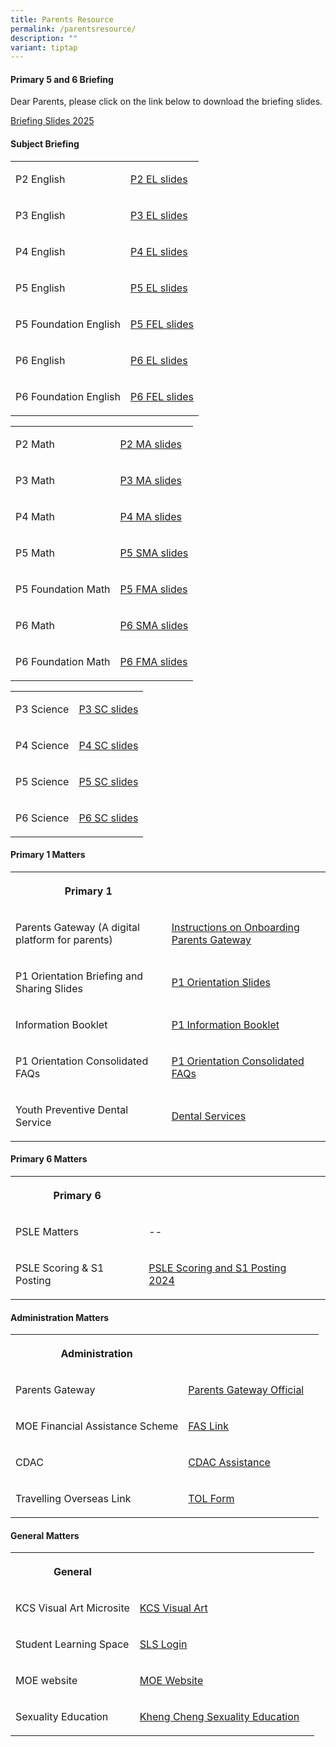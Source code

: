```yaml
---
title: Parents Resource
permalink: /parentsresource/
description: ""
variant: tiptap
---
```

<h4>Primary 5 and 6 Briefing</h4>
<p>Dear Parents, please click on the link below to download the briefing
slides.</p>
<p><a href="/files/Parents/2025_Parents_Briefing_Hall_Segment_P5_6.pdf" rel="noopener nofollow" target="_blank">Briefing Slides 2025</a>
</p>
<p></p>
<h4>Subject Briefing </h4>
<table style="minWidth: 50px">
<colgroup>
<col>
<col>
</colgroup>
<tbody>
<tr>
<td rowspan="1" colspan="1">
<p>P2 English</p>
</td>
<td rowspan="1" colspan="1">
<p><a href="/files/Parents/Parents__Briefing___P2_EL_Slides.pdf" rel="noopener nofollow" target="_blank">P2 EL slides</a>
</p>
</td>
</tr>
<tr>
<td rowspan="1" colspan="1">
<p>P3 English</p>
</td>
<td rowspan="1" colspan="1">
<p><a href="/files/Parents/Parents__Briefing___P3_EL_Slides.pdf" rel="noopener nofollow" target="_blank">P3 EL slides</a>
</p>
</td>
</tr>
<tr>
<td rowspan="1" colspan="1">
<p>P4 English</p>
</td>
<td rowspan="1" colspan="1">
<p><a href="/files/Parents/Parents__Briefing___P4_EL_Slides.pdf" rel="noopener nofollow" target="_blank">P4 EL slides</a>
</p>
</td>
</tr>
<tr>
<td rowspan="1" colspan="1">
<p>P5 English</p>
</td>
<td rowspan="1" colspan="1">
<p><a href="/files/Parents/Parents__Briefing___P5_EL_Slides.pdf" rel="noopener nofollow" target="_blank">P5 EL slides</a>
</p>
</td>
</tr>
<tr>
<td rowspan="1" colspan="1">
<p>P5 Foundation English</p>
</td>
<td rowspan="1" colspan="1">
<p><a href="/files/Parents/Parents__Briefing___P5_FEL_Slides.pdf" rel="noopener nofollow" target="_blank">P5 FEL slides</a>
</p>
</td>
</tr>
<tr>
<td rowspan="1" colspan="1">
<p>P6 English</p>
</td>
<td rowspan="1" colspan="1">
<p><a href="/files/Parents/Parents__Briefing___P6_EL_Slides.pdf" rel="noopener nofollow" target="_blank">P6 EL slides</a>
</p>
</td>
</tr>
<tr>
<td rowspan="1" colspan="1">
<p>P6 Foundation English</p>
</td>
<td rowspan="1" colspan="1">
<p><a href="/files/Parents/Parents__Briefing___P6_FEL_Slides.pdf" rel="noopener nofollow" target="_blank">P6 FEL slides</a>
</p>
</td>
</tr>
</tbody>
</table>
<table style="minWidth: 50px">
<colgroup>
<col>
<col>
</colgroup>
<tbody>
<tr>
<td rowspan="1" colspan="1">
<p>P2 Math</p>
</td>
<td rowspan="1" colspan="1">
<p><a href="/files/Parents/2025_Parents__Briefing___P2_MA_Slides.pdf" rel="noopener nofollow" target="_blank">P2 MA slides</a>
</p>
</td>
</tr>
<tr>
<td rowspan="1" colspan="1">
<p>P3 Math</p>
</td>
<td rowspan="1" colspan="1">
<p><a href="/files/Parents/2025_Parents__Briefing___P3_MA_Slides.pdf" rel="noopener nofollow" target="_blank">P3 MA slides</a>
</p>
</td>
</tr>
<tr>
<td rowspan="1" colspan="1">
<p>P4 Math</p>
</td>
<td rowspan="1" colspan="1">
<p><a href="/files/Parents/2025_Parents__Briefing___P4_MA_Slides.pdf" rel="noopener nofollow" target="_blank">P4 MA slides</a>
</p>
</td>
</tr>
<tr>
<td rowspan="1" colspan="1">
<p>P5 Math</p>
</td>
<td rowspan="1" colspan="1">
<p><a href="/files/Parents/2025_Parents__Briefing___P5_SMA_Slides.pdf" rel="noopener nofollow" target="_blank">P5 SMA slides</a>
</p>
</td>
</tr>
<tr>
<td rowspan="1" colspan="1">
<p>P5 Foundation Math</p>
</td>
<td rowspan="1" colspan="1">
<p><a href="/files/Parents/2025_Parents__Briefing___P5_FMA_Slides.pdf" rel="noopener nofollow" target="_blank">P5 FMA slides</a>
</p>
</td>
</tr>
<tr>
<td rowspan="1" colspan="1">
<p>P6 Math</p>
</td>
<td rowspan="1" colspan="1">
<p><a href="/files/Parents/2025_Parents__Briefing___P6_SMA_Slides.pdf" rel="noopener nofollow" target="_blank">P6 SMA slides</a>
</p>
</td>
</tr>
<tr>
<td rowspan="1" colspan="1">
<p>P6 Foundation Math</p>
</td>
<td rowspan="1" colspan="1">
<p><a href="/files/Parents/2025_Parents__Briefing___P6_FMA_Slides.pdf" rel="noopener nofollow" target="_blank">P6 FMA slides</a>
</p>
</td>
</tr>
</tbody>
</table>
<table style="minWidth: 50px">
<colgroup>
<col>
<col>
</colgroup>
<tbody>
<tr>
<td rowspan="1" colspan="1">
<p>P3 Science</p>
</td>
<td rowspan="1" colspan="1">
<p><a href="/files/Parents/Parents__Briefing___Primary_3_Science.pdf" rel="noopener nofollow" target="_blank">P3 SC slides</a>
</p>
</td>
</tr>
<tr>
<td rowspan="1" colspan="1">
<p>P4 Science</p>
</td>
<td rowspan="1" colspan="1">
<p><a href="/files/Parents/Parents__Briefing___Primary_4_Science.pdf" rel="noopener nofollow" target="_blank">P4 SC slides</a>
</p>
</td>
</tr>
<tr>
<td rowspan="1" colspan="1">
<p>P5 Science</p>
</td>
<td rowspan="1" colspan="1">
<p><a href="/files/Parents/Parents__Briefing___Primary_5_Science.pdf" rel="noopener nofollow" target="_blank">P5 SC slides</a>
</p>
</td>
</tr>
<tr>
<td rowspan="1" colspan="1">
<p>P6 Science</p>
</td>
<td rowspan="1" colspan="1">
<p><a href="/files/Parents/Parents__Briefing___Primary_6_Science.pdf" rel="noopener nofollow" target="_blank">P6 SC slides</a>
</p>
</td>
</tr>
</tbody>
</table>
<h4>Primary 1 Matters</h4>
<table style="minWidth: 75px">
<colgroup>
<col>
<col>
<col>
</colgroup>
<tbody>
<tr>
<th rowspan="1" colspan="1">
<p>Primary 1</p>
</th>
<th rowspan="1" colspan="1">
<p></p>
</th>
<th rowspan="1" colspan="1">
<p></p>
</th>
</tr>
<tr>
<td rowspan="1" colspan="1">
<p>Parents Gateway (A digital platform for parents)</p>
</td>
<td rowspan="1" colspan="1">
<p><a href="/files/Parents/Annex_A___Instructions_on_Onboarding_Parents_Gateway.pdf" rel="noopener noreferrer nofollow" target="_blank">Instructions on Onboarding Parents Gateway</a>
</p>
</td>
<td rowspan="1" colspan="1">
<p></p>
</td>
</tr>
<tr>
<td rowspan="1" colspan="1">
<p>P1 Orientation Briefing and Sharing Slides</p>
</td>
<td rowspan="1" colspan="1">
<p><a href="/files/Parents/P1_Orientation_Slides_2025_conv_2.pdf" rel="noopener nofollow" target="_blank">P1 Orientation Slides</a>
</p>
</td>
<td rowspan="1" colspan="1">
<p></p>
</td>
</tr>
<tr>
<td rowspan="1" colspan="1">
<p>Information Booklet</p>
</td>
<td rowspan="1" colspan="1">
<p><a href="/files/Parents/P1_Information_Booklet.pdf" rel="noopener nofollow" target="_blank">P1 Information Booklet</a>
</p>
</td>
<td rowspan="1" colspan="1">
<p></p>
</td>
</tr>
<tr>
<td rowspan="1" colspan="1">
<p>P1 Orientation Consolidated FAQs</p>
</td>
<td rowspan="1" colspan="1">
<p><a href="/files/Parents/P1_Orientation_Consolidated_FAQs_2025.pdf" rel="noopener nofollow" target="_blank">P1 Orientation Consolidated FAQs</a>
</p>
</td>
<td rowspan="1" colspan="1">
<p></p>
</td>
</tr>
<tr>
<td rowspan="1" colspan="1">
<p>Youth Preventive Dental Service</p>
</td>
<td rowspan="1" colspan="1">
<p><a href="https://go.gov.sg/schdentalservices" rel="noopener nofollow" target="_blank">Dental Services</a>
</p>
</td>
<td rowspan="1" colspan="1">
<p></p>
</td>
</tr>
</tbody>
</table>
<h4>Primary 6 Matters</h4>
<table style="minWidth: 75px">
<colgroup>
<col>
<col>
<col>
</colgroup>
<tbody>
<tr>
<th rowspan="1" colspan="1">
<p>Primary 6</p>
</th>
<th rowspan="1" colspan="1">
<p></p>
</th>
<th rowspan="1" colspan="1">
<p></p>
</th>
</tr>
<tr>
<td rowspan="1" colspan="1">
<p>PSLE Matters</p>
</td>
<td rowspan="1" colspan="1">
<p>--</p>
</td>
<td rowspan="1" colspan="1">
<p></p>
</td>
</tr>
<tr>
<td rowspan="1" colspan="1">
<p>PSLE Scoring &amp; S1 Posting</p>
</td>
<td rowspan="1" colspan="1">
<p><a href="/files/Parents/PSLE_Scoring_and_S1_Posting___Parent_Engagement_2024.pdf" rel="noopener noreferrer nofollow" target="_blank">PSLE Scoring and S1 Posting 2024</a>
</p>
</td>
<td rowspan="1" colspan="1">
<p></p>
</td>
</tr>
</tbody>
</table>
<h4>Administration Matters</h4>
<table style="minWidth: 75px">
<colgroup>
<col>
<col>
<col>
</colgroup>
<tbody>
<tr>
<th rowspan="1" colspan="1">
<p>Administration</p>
</th>
<th rowspan="1" colspan="1">
<p></p>
</th>
<th rowspan="1" colspan="1">
<p></p>
</th>
</tr>
<tr>
<td rowspan="1" colspan="1">
<p>Parents Gateway</p>
</td>
<td rowspan="1" colspan="1">
<p><a href="https://pg.moe.edu.sg/" rel="noopener noreferrer nofollow" target="_blank">Parents Gateway Official</a>
</p>
</td>
<td rowspan="1" colspan="1">
<p></p>
</td>
</tr>
<tr>
<td rowspan="1" colspan="1">
<p>MOE Financial Assistance Scheme</p>
</td>
<td rowspan="1" colspan="1">
<p><a href="https://www.moe.gov.sg/financial-matters/financial-assistance" rel="noopener noreferrer nofollow" target="_blank">FAS Link</a>
</p>
</td>
<td rowspan="1" colspan="1">
<p></p>
</td>
</tr>
<tr>
<td rowspan="1" colspan="1">
<p>CDAC</p>
</td>
<td rowspan="1" colspan="1">
<p><a href="https://mycdac.my.site.com/s/login/" rel="noopener noreferrer nofollow" target="_blank">CDAC Assistance</a>
</p>
</td>
<td rowspan="1" colspan="1">
<p></p>
</td>
</tr>
<tr>
<td rowspan="1" colspan="1">
<p>Travelling Overseas Link</p>
</td>
<td rowspan="1" colspan="1">
<p><a href="https://go.gov.sg/applicationtotraveloverseas" rel="noopener nofollow" target="_blank">TOL Form</a>
</p>
</td>
<td rowspan="1" colspan="1">
<p></p>
</td>
</tr>
</tbody>
</table>
<h4>General Matters</h4>
<table style="minWidth: 75px">
<colgroup>
<col>
<col>
<col>
</colgroup>
<tbody>
<tr>
<th rowspan="1" colspan="1">
<p>General</p>
</th>
<th rowspan="1" colspan="1">
<p></p>
</th>
<th rowspan="1" colspan="1">
<p></p>
</th>
</tr>
<tr>
<td rowspan="1" colspan="1">
<p>KCS Visual Art Microsite</p>
</td>
<td rowspan="1" colspan="1">
<p><a href="https://sites.google.com/moe.edu.sg/art-at-kcs/about-us" rel="noopener noreferrer nofollow" target="_blank">KCS Visual Art</a>
</p>
</td>
<td rowspan="1" colspan="1">
<p></p>
</td>
</tr>
<tr>
<td rowspan="1" colspan="1">
<p>Student Learning Space</p>
</td>
<td rowspan="1" colspan="1">
<p><a href="https://vle.learning.moe.edu.sg/login" rel="noopener noreferrer nofollow" target="_blank">SLS Login</a>
</p>
</td>
<td rowspan="1" colspan="1">
<p></p>
</td>
</tr>
<tr>
<td rowspan="1" colspan="1">
<p>MOE website</p>
</td>
<td rowspan="1" colspan="1">
<p><a href="https://www.moe.gov.sg/" rel="noopener noreferrer nofollow" target="_blank">MOE Website</a>
</p>
</td>
<td rowspan="1" colspan="1">
<p></p>
</td>
</tr>
<tr>
<td rowspan="1" colspan="1">
<p>Sexuality Education</p>
</td>
<td rowspan="1" colspan="1">
<p><a href="https://www.khengcheng.moe.edu.sg/sexualityedu/" rel="noopener noreferrer nofollow" target="_blank">Kheng Cheng Sexuality Education</a>
</p>
</td>
<td rowspan="1" colspan="1">
<p></p>
</td>
</tr>
</tbody>
</table>
<p></p>
